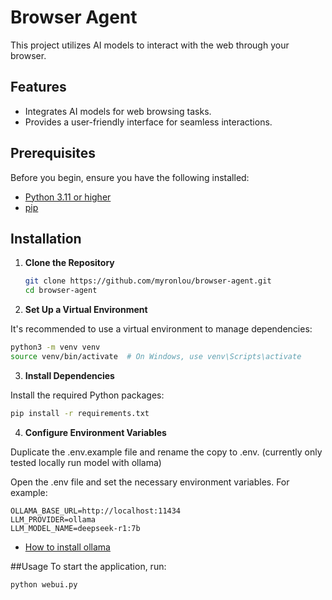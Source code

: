 # Browser Agent

This project utilizes AI models to interact with the web through your browser.

## Features

- Integrates AI models for web browsing tasks.
- Provides a user-friendly interface for seamless interactions.

## Prerequisites

Before you begin, ensure you have the following installed:

- [Python 3.11 or higher](https://www.python.org/downloads/)
- [pip](https://pip.pypa.io/en/stable/installation/)

## Installation

1. **Clone the Repository**

   ```bash
   git clone https://github.com/myronlou/browser-agent.git
   cd browser-agent

   
2. **Set Up a Virtual Environment**

It's recommended to use a virtual environment to manage dependencies:

```bash
python3 -m venv venv
source venv/bin/activate  # On Windows, use venv\Scripts\activate
```

3. **Install Dependencies**

Install the required Python packages:

```bash
pip install -r requirements.txt
```

4. **Configure Environment Variables**

Duplicate the .env.example file and rename the copy to .env. (currently only tested locally run model with ollama)

Open the .env file and set the necessary environment variables. For example:

```env
OLLAMA_BASE_URL=http://localhost:11434
LLM_PROVIDER=ollama
LLM_MODEL_NAME=deepseek-r1:7b
```
- [How to install ollama](https://github.com/ollama/ollama)

##Usage
To start the application, run:

```bash
python webui.py
```



